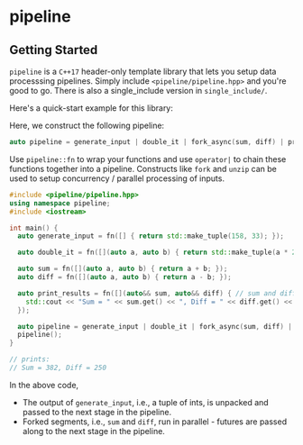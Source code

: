 # pipeline

## Getting Started

`pipeline` is a `C++17` header-only template library that lets you setup data processsing pipelines. Simply include `<pipeline/pipeline.hpp>` and you're good to go. There is also a single_include version in `single_include/`.

Here's a quick-start example for this library:

Here, we construct the following pipeline:

```cpp
auto pipeline = generate_input | double_it | fork_async(sum, diff) | print_results;
```

Use `pipeline::fn` to wrap your functions and use `operator|` to chain these functions together into a pipeline. Constructs like `fork` and `unzip` can be used to setup concurrency / parallel processing of inputs. 

```cpp
#include <pipeline/pipeline.hpp>
using namespace pipeline;
#include <iostream>

int main() {
  auto generate_input = fn([] { return std::make_tuple(158, 33); });

  auto double_it = fn([](auto a, auto b) { return std::make_tuple(a * 2, b * 2); });

  auto sum = fn([](auto a, auto b) { return a + b; });
  auto diff = fn([](auto a, auto b) { return a - b; });

  auto print_results = fn([](auto&& sum, auto&& diff) { // sum and diff are std::future<int>
    std::cout << "Sum = " << sum.get() << ", Diff = " << diff.get() << std::endl;
  });

  auto pipeline = generate_input | double_it | fork_async(sum, diff) | print_results;
  pipeline();
}

// prints:
// Sum = 382, Diff = 250
```

In the above code,
* The output of `generate_input`, i.e., a tuple of ints, is unpacked and passed to the next stage in the pipeline.
* Forked segments, i.e., `sum` and `diff`, run in parallel - futures are passed along to the next stage in the pipeline.
